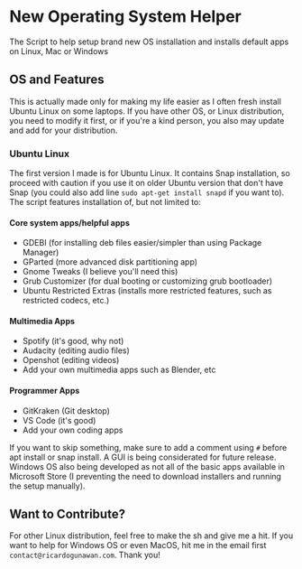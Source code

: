 # New Operating System Helper
The Script to help setup brand new OS installation and installs default apps on Linux, Mac or Windows

## OS and Features
This is actually made only for making my life easier as I often fresh install Ubuntu Linux on some laptops.
If you have other OS, or Linux distribution, you need to modify it first, or if you're a kind person, you also may update and add for your distribution.
### Ubuntu Linux
The first version I made is for Ubuntu Linux. It contains Snap installation, so proceed with caution if you use it on older Ubuntu version that don't have Snap (you could also add line `sudo apt-get install snapd` if you want to).
The script features installation of, but not limited to:
#### Core system apps/helpful apps
- GDEBI (for installing deb files easier/simpler than using Package Manager)
- GParted (more advanced disk partitioning app)
- Gnome Tweaks (I believe you'll need this)
- Grub Customizer (for dual booting or customizing grub bootloader)
- Ubuntu Restricted Extras (installs more restricted features, such as restricted codecs, etc.)
#### Multimedia Apps
- Spotify (it's good, why not)
- Audacity (editing audio files)
- Openshot (editing videos)
- Add your own multimedia apps such as Blender, etc
#### Programmer Apps
- GitKraken (Git desktop)
- VS Code (it's good)
- Add your own coding apps

If you want to skip something, make sure to add a comment using `#` before apt install or snap install. A GUI is being considerated for future release. Windows OS also being developed as not all of the basic apps available in Microsoft Store (I preventing the need to download installers and running the setup manually).

## Want to Contribute?
For other Linux distribution, feel free to make the sh and give me a hit. If you want to help for Windows OS or even MacOS, hit me in the email first `contact@ricardogunawan.com`. Thank you!
